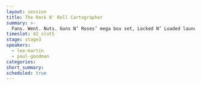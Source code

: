 ```yaml
---
layout: session
title: The Rock N' Roll Cartographer
summary: >-
  Fans. Went. Nuts. Guns N’ Roses’ mega box set, Locked N’ Loaded launched, and Rock’n Roll Cartographer Lee Martin built it all. Underneath those skulls is a dark map of the user’s current location, designed around people sharing their love of GNR, this love of music, in the moment - in their town. Location has been at the heart of Lee Martin’s work in the music industry. Last year - Marilyn Manson fans woke up to a video of their house, accompanied by the audio of Manson’s single, “We know where you fucking live”, repeating as the satellite imagery spun like a record.
timeslot: d2_slot5
stage: stage3
speakers:
  - lee-martin
  - paul-goodman
categories:
short_summary: 
scheduled: true
---
```


